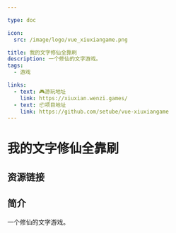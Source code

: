 ```yaml
---

type: doc

icon:
  src: /image/logo/vue_xiuxiangame.png

title: 我的文字修仙全靠刷
description: 一个修仙的文字游戏。
tags:
  - 游戏

links:
  - text: 🎮游玩地址
    link: https://xiuxian.wenzi.games/
  - text: 📦项目地址
    link: https://github.com/setube/vue-xiuxiangame
---
```


<ShowLogo />

# 我的文字修仙全靠刷

<ShowTags />

<ShowBreadcrumb />

## 资源链接

<ShowLinks />

## 简介

一个修仙的文字游戏。
